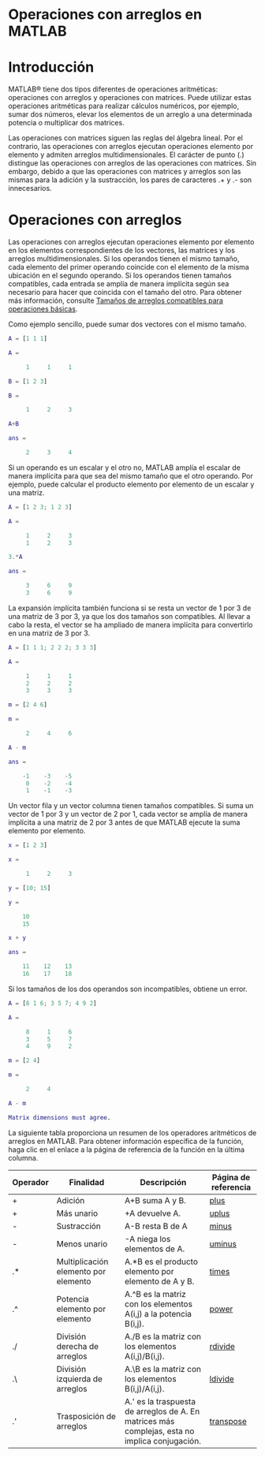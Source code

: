 # Operaciones con arreglos en MATLAB

# Introducción
MATLAB® tiene dos tipos diferentes de operaciones aritméticas: operaciones con arreglos y operaciones con matrices. Puede utilizar estas operaciones aritméticas para realizar cálculos numéricos, por ejemplo, sumar dos números, elevar los elementos de un arreglo a una determinada potencia o multiplicar dos matrices.

Las operaciones con matrices siguen las reglas del álgebra lineal. Por el contrario, las operaciones con arreglos ejecutan operaciones elemento por elemento y admiten arreglos multidimensionales. El carácter de punto (.) distingue las operaciones con arreglos de las operaciones con matrices. Sin embargo, debido a que las operaciones con matrices y arreglos son las mismas para la adición y la sustracción, los pares de caracteres .+ y .- son innecesarios.

# Operaciones con arreglos
Las operaciones con arreglos ejecutan operaciones elemento por elemento en los elementos correspondientes de los vectores, las matrices y los arreglos multidimensionales. Si los operandos tienen el mismo tamaño, cada elemento del primer operando coincide con el elemento de la misma ubicación en el segundo operando. Si los operandos tienen tamaños compatibles, cada entrada se amplía de manera implícita según sea necesario para hacer que coincida con el tamaño del otro. Para obtener más información, consulte <a href="https://la.mathworks.com/help/matlab/matlab_prog/compatible-array-sizes-for-basic-operations.html" target="_blank">Tamaños de arreglos compatibles para operaciones básicas</a>.

Como ejemplo sencillo, puede sumar dos vectores con el mismo tamaño.

```matlab
A = [1 1 1]
```
```matlab
A =

     1     1     1
```
```matlab
B = [1 2 3]
```
```matlab
B =

     1     2     3
```
```matlab
A+B
```
```matlab
ans =

     2     3     4
```

Si un operando es un escalar y el otro no, MATLAB amplía el escalar de manera implícita para que sea del mismo tamaño que el otro operando. Por ejemplo, puede calcular el producto elemento por elemento de un escalar y una matriz.

```matlab
A = [1 2 3; 1 2 3]
```

```matlab
A =

     1     2     3
     1     2     3
```

```matlab
3.*A
```

```matlab
ans =

     3     6     9
     3     6     9
```

La expansión implícita también funciona si se resta un vector de 1 por 3 de una matriz de 3 por 3, ya que los dos tamaños son compatibles. Al llevar a cabo la resta, el vector se ha ampliado de manera implícita para convertirlo en una matriz de 3 por 3.

```matlab
A = [1 1 1; 2 2 2; 3 3 3]
```

```matlab
A =

     1     1     1
     2     2     2
     3     3     3
```

```matlab
m = [2 4 6]
```

```matlab
m =

     2     4     6
```

```matlab
A - m
```

```matlab
ans =

    -1    -3    -5
     0    -2    -4
     1    -1    -3
```
Un vector fila y un vector columna tienen tamaños compatibles. Si suma un vector de 1 por 3 y un vector de 2 por 1, cada vector se amplía de manera implícita a una matriz de 2 por 3 antes de que MATLAB ejecute la suma elemento por elemento.
```matlab
x = [1 2 3]
```

```matlab
x =

     1     2     3
```

```matlab
y = [10; 15]
```

```matlab
y =

    10
    15
```

```matlab
x + y
```

```matlab
ans =

    11    12    13
    16    17    18
```

Si los tamaños de los dos operandos son incompatibles, obtiene un error.

```matlab
A = [8 1 6; 3 5 7; 4 9 2]
```

```matlab
A =

     8     1     6
     3     5     7
     4     9     2
```

```matlab
m = [2 4]
```

```matlab
m =

     2     4
```

```matlab
A - m
```

```matlab
Matrix dimensions must agree.
```

La siguiente tabla proporciona un resumen de los operadores aritméticos de arreglos en MATLAB. Para obtener información específica de la función, haga clic en el enlace a la página de referencia de la función en la última columna.

| Operador | Finalidad                         | Descripción                                                                               | Página de referencia |
|----------|-----------------------------------|-------------------------------------------------------------------------------------------|----------------------|
| +        | Adición                           | A+B suma A y B.                                                                           | <a href="https://la.mathworks.com/help/matlab/ref/plus.html" target="_blank">plus</a> |
| +        | Más unario                        | +A devuelve A.                                                                            | <a href="https://la.mathworks.com/help/matlab/ref/uplus.html" target="_blank">uplus</a> |
| -        | Sustracción                       | A-B resta B de A                                                                          | <a href="https://la.mathworks.com/help/matlab/ref/minus.html" target="_blank">minus</a> |
| -        | Menos unario                      | -A niega los elementos de A.                                                              | <a href="https://la.mathworks.com/help/matlab/ref/uminus.html" target="_blank">uminus</a> |
| .*       | Multiplicación elemento por elemento | A.*B es el producto elemento por elemento de A y B.                                        | <a href="https://la.mathworks.com/help/matlab/ref/times.html" target="_blank">times</a> |
| .^       | Potencia elemento por elemento    | A.^B es la matriz con los elementos A(i,j) a la potencia B(i,j).                           | <a href="https://la.mathworks.com/help/matlab/ref/power.html" target="_blank">power</a> |
| ./       | División derecha de arreglos      | A./B es la matriz con los elementos A(i,j)/B(i,j).                                        | <a href="https://la.mathworks.com/help/matlab/ref/rdivide.html" target="_blank">rdivide</a> |
| .\       | División izquierda de arreglos    | A.\B es la matriz con los elementos B(i,j)/A(i,j).                                        | <a href="https://la.mathworks.com/help/matlab/ref/ldivide.html" target="_blank">ldivide</a> |
| .'       | Trasposición de arreglos          | A.' es la traspuesta de arreglos de A. En matrices más complejas, esta no implica conjugación. | <a href="https://la.mathworks.com/help/matlab/ref/transpose.html" target="_blank">transpose</a> |
